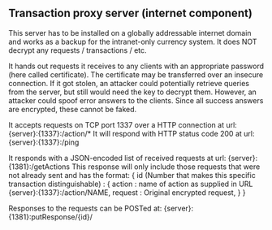 ## Transaction proxy server (internet component)
This server has to be installed on a globally addressable internet domain and works as a backup for the intranet-only currency system. It does NOT decrypt any requests / transactions / etc.

It hands out requests it receives to any clients with an appropriate password (here called certificate). The certificate may be transferred over an insecure connection. If it got stolen, an attacker could
potentially retrieve queries from the server, but still would need the key to decrypt them.
However, an attacker could spoof error answers to the clients. Since all success answers are encrypted,
these cannot be faked.

It accepts requests on TCP port 1337 over a HTTP connection at url:
{server}:{1337}:/action/*
It will respond with HTTP status code 200 at url:
{server}:{1337}:/ping

It responds with a JSON-encoded list of received requests at url:
{server}:{1381}:/getActions
This response will only include those requests that were not already sent and has the format:
{
	id (Number that makes this specific transaction distinguishable) : {
		action : name of action as supplied in URL {server}:{1337}:/action/NAME,
		request : Original encrypted request,
	}
}

Responses to the requests can be POSTed at:
{server}:{1381}:putResponse/{id}/
